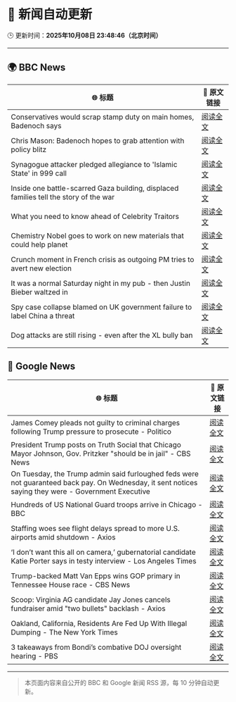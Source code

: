 # 🧠 新闻自动更新

🕒 更新时间：**2025年10月08日 23:48:46（北京时间）**

---

## 🌍 BBC News

| 🌐 标题 | 🔗 原文链接 |
|--------|-------------|
| Conservatives would scrap stamp duty on main homes, Badenoch says | [阅读全文](https://www.bbc.com/news/articles/c20zv94ldpko?at_medium=RSS&at_campaign=rss) |
| Chris Mason: Badenoch hopes to grab attention with policy blitz | [阅读全文](https://www.bbc.com/news/articles/cwywrpelp7jo?at_medium=RSS&at_campaign=rss) |
| Synagogue attacker pledged allegiance to 'Islamic State' in 999 call | [阅读全文](https://www.bbc.com/news/articles/c3drj0dxmr9o?at_medium=RSS&at_campaign=rss) |
| Inside one battle-scarred Gaza building, displaced families tell the story of the war | [阅读全文](https://www.bbc.com/news/articles/cy4jz7l7qv8o?at_medium=RSS&at_campaign=rss) |
| What you need to know ahead of Celebrity Traitors | [阅读全文](https://www.bbc.com/news/articles/c4gv1z2dr0go?at_medium=RSS&at_campaign=rss) |
| Chemistry Nobel goes to work on new materials that could help planet | [阅读全文](https://www.bbc.com/news/articles/c0r0l742kpjo?at_medium=RSS&at_campaign=rss) |
| Crunch moment in French crisis as outgoing PM tries to avert new election | [阅读全文](https://www.bbc.com/news/articles/cj9zkzl21kmo?at_medium=RSS&at_campaign=rss) |
| It was a normal Saturday night in my pub - then Justin Bieber waltzed in | [阅读全文](https://www.bbc.com/news/articles/cjw7554z85eo?at_medium=RSS&at_campaign=rss) |
| Spy case collapse blamed on UK government failure to label China a threat | [阅读全文](https://www.bbc.com/news/articles/cy8rl7e7xp3o?at_medium=RSS&at_campaign=rss) |
| Dog attacks are still rising - even after the XL bully ban | [阅读全文](https://www.bbc.com/news/articles/cvgvy2yyv8mo?at_medium=RSS&at_campaign=rss) |

## 📰 Google News

| 🌐 标题 | 🔗 原文链接 |
|--------|-------------|
| James Comey pleads not guilty to criminal charges following Trump pressure to prosecute - Politico | [阅读全文](https://news.google.com/rss/articles/CBMilAFBVV95cUxQRGNiYkxoUS0yVHJPckdFTnlSV0hldEQ3UGtBZFlGZDZHdUp4aktQVzYzQ2c2OUwyY3g3amJBbGk0UTA0TFY5ajRqdHl5NEZWWkJ2YkVKNUxiOGxQeFpESXBnY0xBemkxLWdlbE0xX3BXdjhrYzNPQXhiVFZtSEtYWUI1bGhRSlYtQ2gyOVZIb21ya1R4?oc=5) |
| President Trump posts on Truth Social that Chicago Mayor Johnson, Gov. Pritzker "should be in jail" - CBS News | [阅读全文](https://news.google.com/rss/articles/CBMiiAFBVV95cUxNOFZCNml0MTY2a2R3eGpmcy1zUzZwZzVSYTRTYkRDRHRBbmFXVUlGczBMdmFFanZyeXBEYmZVYm9RbktEX1JteUxaZjF3Ti0xSTZzWFc1OFliNE5XRVV0ZFhDVmNuLTNlcVJKUnB2ckZwWWNIMWZMWmNGczhndUQwSlRQcFl5Vjg4?oc=5) |
| On Tuesday, the Trump admin said furloughed feds were not guaranteed back pay. On Wednesday, it sent notices saying they were - Government Executive | [阅读全文](https://news.google.com/rss/articles/CBMi9AFBVV95cUxQU2JjcXEwRXdqZkRnQTFzN1NNTEM2d29oemNYeVNfcVg0ZERwU1Y0a19yNEdtQ0pObkpXWUVWQWFyOWJTd3NYdmdpQUVQQ3ZTMnFrZlhRd1Blcm5DMGJWUkQ0QTIwMXM3a3pVOWJ4dFYxNU5rQmFhM2FLNExaM1EyTkJqYVRIWEhtVDM5R1FRWTA0RWh6ZWZpbWtpMnVvU3FaYWU5NGJSOFRwQl9PR1ZKc3ZfV1p3MGU1TUxRcFgxUFIzZU41TkdzR2Zmc3Npdjl2MVIzRDVWcE9RZlNFMV9LbzhQSmxKSC1MWERTclprX3Y4eGRW?oc=5) |
| Hundreds of US National Guard troops arrive in Chicago - BBC | [阅读全文](https://news.google.com/rss/articles/CBMiWkFVX3lxTE9lclpxdEExNGdYRDktN01mc2ZrdWFiMkdPUWlRaHo0bktwbTBnUUt1Vjk0cFpidm9kQm1XOGs1LXdtNUpuWnFmOVY4MXNDaFZVbUY1TTRfMHhoQdIBX0FVX3lxTFAxaGdsLXVjcFI3UjR1UFc4TE5vWDhPMTZmTDlnZUpUVHpDdkFjUlE1WU9oZjFHNENid1VJY2RJS2NFTFJKemw1V1pHYVNwWUtfZTN3dXFSa0Q1OHhRdURV?oc=5) |
| Staffing woes see flight delays spread to more U.S. airports amid shutdown - Axios | [阅读全文](https://news.google.com/rss/articles/CBMikAFBVV95cUxPM3J4aXZMNlp2djgza01SVkpvVzlmZ3FfbUlQUXoweDdJRF9DOWJ1cDBXeWlYbDAwTkRfOG9mYWdzeFo4N0NLb1dBallGX0hRdTNPSlJScEMtMF9pbjlvUmFVMFF3MHJQNWNSbktkNkJVNHU2ZmFOcENZeHkxQkMtUHYwaGN0NzF6YUhmRkZTaFA?oc=5) |
| ‘I don’t want this all on camera,’ gubernatorial candidate Katie Porter says in testy interview - Los Angeles Times | [阅读全文](https://news.google.com/rss/articles/CBMifEFVX3lxTE5HV2paM0gyNTExek5RQmpqM2toeC1UV1ZXMkY1ZnJGdFh6SU1qSnM5NUI1MW5LWVdoNFJody15OGE5WDlHVi1MdS1fRnRiMWEwQmVoWEhRWWExMXpJUVJ4aWJITnpxYXRRRS1pMjJHTkUydldXZVdFdzhlQlE?oc=5) |
| Trump-backed Matt Van Epps wins GOP primary in Tennessee House race - CBS News | [阅读全文](https://news.google.com/rss/articles/CBMikgFBVV95cUxNT1EwSFhFX0NwSmp6MERZZ0RBZDd1SzdVX05fRTF0X3VSVnpuMjIzRC16RFk0Q3BNSUZLdjFtWGhGdTVYZUdhbVhnc05XN3F3QmE1M1dxMXIwVjZsMjZsYXBkWTlBRUFlV0lzTUUyNktxSHNxMFNiMTl5ZTQ2MUtxQUlvZXAwSlloUVhoTDQxdVZId9IBlwFBVV95cUxOeEhCSzh3SGF1bWdGc3dkVlc1dEFfa2hoT01fMF9QMnJxTXpaeVgyWGpWWG9WZWR2WmlraUVtdVgzN2NmT3FDU2U3QXo1dHJ1dVg5NVl6RlJxNlVCakhiR1pSNmt6VTJlQ3NiTGROWFYzb2dtcG5HdHZFdWcwWEpDcGszamw1cm5laGlPLVpNaFZITERXZDdj?oc=5) |
| Scoop: Virginia AG candidate Jay Jones cancels fundraiser amid "two bullets" backlash - Axios | [阅读全文](https://news.google.com/rss/articles/CBMib0FVX3lxTE5MTTRXUmlaUkpzM2hvUi1WMFVoVnNHcS0zYVV3S3hzRHlNcmtONVhwdzB0cU55QTNtRzNSV1Jkal9Fb1RKZ1dyZGFGbHlDRkw0ZVVRbGhiNFMtcnlwQXZQQXltUldwbFozaUdoRElXTQ?oc=5) |
| Oakland, California, Residents Are Fed Up With Illegal Dumping - The New York Times | [阅读全文](https://news.google.com/rss/articles/CBMigAFBVV95cUxPajA1ZUVQTnZxaEVMME5IeXFJZ2p2bWpKajNyQzdUdnloeXFiTGdTVU12cU9iR1lZYWxVd05rVlhGUDJBV0ZpTTJOeEpuMFExNW00V01IZWo3WVpZOG1TbWQ3Y2pCbEZxRUlzUUo0eFN2ZU5pWGRrbk9ETUNfQ3daWQ?oc=5) |
| 3 takeaways from Bondi’s combative DOJ oversight hearing - PBS | [阅读全文](https://news.google.com/rss/articles/CBMimAFBVV95cUxQSDEtZUNyNF9uVk9TSWxFd0FqY1FCa3BTbWlzRXBCVVdPUmcwOVloeWFXaFhzR2RCVjhWZ3ZOdU9TWVRvMWhfVHVSYjdScWQ4U05faE1mMFliUFRwUkg3M0dGOWlTaDJIME9zV29FWm9ydTRRVFBjVjRsbG9ralBrZ1pVeV83UHhUb1J6b3hwN25KM0ozUzlaZ9IBngFBVV95cUxOMWVYYnhsaFg0TFhVWUZ0YWI5NXlLenV3SWJBN01qNU1HYXhBTFNESEdsenY4YjEzTEhTNFNISXBhVWJkN2phUnRVUDA1SGxuTGlEM1VvTWMtdzBWYzh4MDhRWWFoUzJ6aS1vTTljNUdYNWs5R0ZzcHNzT09zeElFUE8yTVN0SWdjQUE3QXdHdW5VU1FmOUxWZklkUXF4Zw?oc=5) |

---
> 本页面内容来自公开的 BBC 和 Google 新闻 RSS 源，每 10 分钟自动更新。